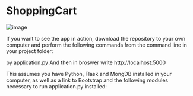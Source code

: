 # ShoppingCart


![image](https://user-images.githubusercontent.com/66680113/100550115-abe38100-329d-11eb-9f95-df5728b1d274.png)




If you want to see the app in action, download the repository to your own computer and perform the following commands from the command line in your project folder:

py application.py
And then in broswer write http://localhost:5000 

This assumes you have Python, Flask and MongDB installed in your computer, as well as a link to Bootstrap and the following modules necessary to run application.py installed:
